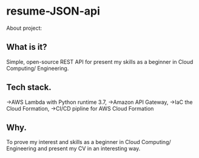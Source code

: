# resume-JSON-api

About project:

## What is it?
Simple, open-source REST API for present my skills as a beginner in Cloud Computing/ Engineering. 

## Tech stack.

->AWS Lambda with Python runtime 3.7,
->Amazon API Gateway, 
->IaC the Cloud Formation,
->CI/CD pipline for AWS Cloud Formation

## Why.
To prove my interest and skills as a beginner in Cloud Computing/ Engineering and present my CV in an interesting way.
